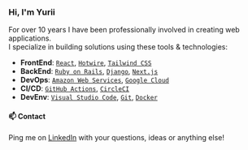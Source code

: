 ### Hi, I'm Yurii

<!--
**yuriihabrusiev/yuriihabrusiev** is a ✨ _special_ ✨ repository because its `README.md` (this file) appears on your GitHub profile.

Here are some ideas to get you started:

- 🔭 I’m currently working on ...
- 🌱 I’m currently learning ...
- 👯 I’m looking to collaborate on ...
- 🤔 I’m looking for help with ...
- 💬 Ask me about ...
- 📫 How to reach me: ...
- 😄 Pronouns: ...
- ⚡ Fun fact: ...

[![My Skills](https://skillicons.dev/icons?i=js,ts,react,tailwind,ruby,rails,vscode,github,aws,gcp,docker,kubernetes,terraform)](https://skillicons.dev)

-->

For over 10 years I have been professionally involved in creating web applications. 
<br/>
I specialize in building solutions using these tools & technologies:
* **FrontEnd**: [`React`][reactjs], [`Hotwire`][hotwire], [`Tailwind CSS`][tailwindcss]
* **BackEnd**: [`Ruby on Rails`][rails], [`Django`][django], [`Next.js`][nextjs]
* **DevOps**: [`Amazon Web Services`][aws], [`Google Cloud`][gcloud]
* **CI/CD**: [`GitHub Actions`][ghactions], [`CircleCI`][circleci]
* **DevEnv**: [`Visual Studio Code`][vscode], [`Git`][git], [`Docker`][docker]

#### 📫 Contact

Ping me on [LinkedIn](https://www.linkedin.com/in/yuriihabrusiev) with your questions, ideas or anything else!

[reactjs]: https://react.dev
[hotwire]: https://hotwired.dev
[tailwindcss]: https://tailwindcss.com
[rails]: https://rubyonrails.org
[django]: https://www.djangoproject.com
[nextjs]: https://nextjs.org
[aws]: https://aws.amazon.com
[gcloud]: https://cloud.google.com
[ghactions]: https://github.com/features/actions 
[circleci]: https://circleci.com
[vscode]: https://code.visualstudio.com
[git]: https://git-scm.com
[docker]: https://www.docker.com
